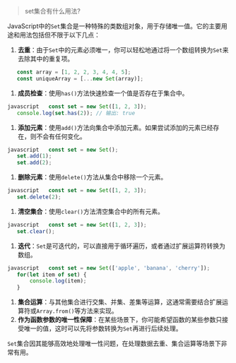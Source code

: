 > set集合有什么用法?

JavaScript中的`Set`集合是一种特殊的类数组对象，用于存储唯一值。它的主要用途和用法包括但不限于以下几点：

1. **去重**：由于`Set`中的元素必须唯一，你可以轻松地通过将一个数组转换为`Set`来去除其中的重复项。

```javascript
   const array = [1, 2, 2, 3, 4, 4, 5];
   const uniqueArray = [...new Set(array)];
```

1. **成员检查**：使用`has()`方法快速检查一个值是否存在于集合中。

```js
javascript   const set = new Set([1, 2, 3]);
   console.log(set.has(2)); // 输出: true
```

1. **添加元素**：使用`add()`方法向集合中添加元素。如果尝试添加的元素已经存在，则不会有任何变化。

```js
javascript   const set = new Set();
   set.add(1);
   set.add(2);
```

1. **删除元素**：使用`delete()`方法从集合中移除一个元素。

```js
javascript   const set = new Set([1, 2, 3]);
   set.delete(2);
```

1. **清空集合**：使用`clear()`方法清空集合中的所有元素。

```js
javascript   const set = new Set([1, 2, 3]);
   set.clear();
```

1. **迭代**：`Set`是可迭代的，可以直接用于循环遍历，或者通过扩展运算符转换为数组。

```js
javascript   const set = new Set(['apple', 'banana', 'cherry']);
   for(let item of set) {
       console.log(item);
   }
```

1. **集合运算**：与其他集合进行交集、并集、差集等运算，这通常需要结合扩展运算符或`Array.from()`等方法来实现。
2. **作为函数参数的唯一性保障**：在某些场景下，你可能希望函数的某些参数只接受唯一的值，这时可以先将参数转换为`Set`再进行后续处理。

`Set`集合因其能够高效地处理唯一性问题，在处理数据去重、集合运算等场景下非常有用。
